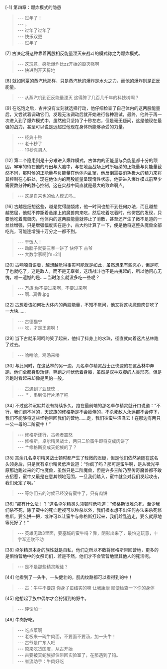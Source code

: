 
[-1] 第四章：爆炸模式的隐患
>--- 过年了！<br>
>--- 。<br>
>--- 过年了过年了<br>
>--- 快乐双更<br>
>--- 过年了<br>

[7] 古决定将这种靠着两股相反能量湮灭来战斗的模式称之为爆炸模式。
>--- 这玩意，感觉爆炸比zz开始的毁灭强啊<br>
>--- 快进到开天辟地<br>

[8] 就如同覃的蒸汽枪那样，只是蒸汽枪的爆炸是水火之力，而他的爆炸则是正反能量。
>--- 从蒸汽机到正反能量湮灭
这得胯了几百几千年的科技树啊？<br>

[9] 在吃饱之后，古并没有立刻就选择行动，他仔细检查了自己体内的这两股能量后，又尝试着调动它们，发现无法调动后就开始进行各种测试，最终，他终于再一次进入到了爆炸模式中，虽然他只坚持了十秒左右，但是毫无疑问，这是他现在最强的战力，甚至可以说是远超过他现在身体所能够承受的力量。
>--- 经典十秒<br>
>--- 老十秒了<br>
>--- 10秒真男人<br>

[12] 第二个隐患则是十分难进入爆炸模式，古体内的正能量与负能量都十分的顽固，牢牢的待在他的丹田与大脑中，与在地面战场上时所吸纳的正能量与负能量截然不同，那时候的正能量与负能量在他体内乱窜，他反倒需要消耗极大的精力来将其控制在心脏处，现在他体内的两股能量呈现惰性状态，他要进入爆炸模式前至少需要数分钟的静心控制，这在实战中简直就是最大的致命弱点。
>--- 这是自来也的仙人模式吗…<br>

[16] 古越是细想这些，越是觉得脑袋疼，他一时间也想不到任何办法，而且越想越憋屈，他就不停撕着悬崖上的魔兽肉来吃，然后吃着吃着时，他愕然的发现，只要他吃着魔兽肉，他体内的这两股能量就停止了消散，甚至还产生了微不足道的一丝丝增强，只是增强幅度实在是小，古大约计算了一下，便是他将这整头魔兽全部吃光，可能连增强十万分之一都不到。
>--- 干饭人！<br>
>--- 动脑子就要三拳一饼了  快停下 古爷<br>
>--- 大数学家啊[fn=21]<br>

[20] 古喃喃自语着，越想越觉得事实可能就是如此，虽然想来有些恶心，但是吃了也就吃了，这是敌人，而不是无辜者，这场战斗也不是古挑起的，所以他问心无愧，唯一遗憾的是……当时怎么就没多吃一些呢？
>--- 万族:你不要过来啊，不要过来啊<br>
>--- 啊…真香.jpg<br>

[22] 古想着该如何壮大体内的两股能量，不知不觉间，他又将这块魔兽肉饼吃了一大块……
>--- 古德猫宁<br>
>--- 吃，才是王道啊！<br>

[29] 当下古就乐呵呵的笑了起来，他抖了抖身上的水珠，径直就向着这片丛林跑了过去。
>--- 哈哈哈，鸡汤来喽<br>

[30] 与此同时，在这丛林的另一边，几名卓尔精灵战士正快速的在这丛林中奔跑，他们全都身形矫健，奔跑之间伏低着身躯，虽然是双手双脚的人类形态，但是奔跑时看起来却像是黑豹一般。
>--- 古遇到了亚瑟徳…<br>
>--- 艹，串到侠行片场了吧<br>

[34] 不过这种沉默并没有持续多久，跑在最前端的那名卓尔精灵就开口说道：“不行，我们跑不掉的，天蛇族的修格斯是不会疲倦的，不杀死敌人永远都不会停下，我们不能够将这些怪物带回我们的营地……走，我们往蛮牛沼泽去！在那边有两只一公一母的二阶蛮牛！”
>--- 修格斯还行，古老者震怒<br>
>--- 修格斯，卓尔精灵战士，两只二阶蛮牛即将变成肉饼了<br>
>--- 艹修格斯变成天蛇族的了？<br>

[35] 其余几名卓尔精灵战士顿时都产生了轻微的迟疑，但是他们依然紧随在这名头领身后，只是就有卓尔精灵低声说道：“你疯了吗？那可是蛮牛啊，是从微光平原那边跑过来的可怕魔兽，虽然只是二阶魔兽，但是许多三阶乃至传奇魔兽都不敢去招惹，蛮牛又最是在意其领地范围，一旦我们踏入，蛮牛就会对我们发起攻击，我们死定了啊。”
>--- 等你们去的时候已经没有蛮牛了，只有肉饼<br>

[36] “那有什么法！？”这名卓尔精灵头领顿时低吼道：“修格斯很难杀死，至少我们杀不死，除了蛮牛的死亡瞪视可以秒杀以外，我们根本想不出任何办法来杀死修格斯，要么拼一把，或许可以让蛮牛与修格斯打起来，我们趁乱逃走，要么就原地等死好了！”
>--- 英雄无敌3里面，要塞城的蛮牛吗？靠，阴影出来了，最怕这玩意，十字军还砍不动<br>

[38] 卓尔精灵本身的族性就是自私，他们之所以不敢将修格斯带回营地，更多的是惧怕营地中的女祭司们，若是不然，他们才不会管营地里其他人的死活呢。
>--- 是不是那些精灵叛徒？<br>

[44] 他看到了一头牛，一头健壮的，肌肉纹路都可以看得到的牛！
>--- 古：牛牛不要跑 你身子蛮结实的嘛 让我康康 顺便检查一下你的身体<br>

[45] 他想起了族中偶尔才会狩猎到的野牛。
>--- 评论加一<br>

[46] 牛肉好吃。
>--- 吃点菜啊<br>
>--- 老板来一碗牛肉面，不要面不要汤，加一头牛！<br>
>--- 古爷是广东人吧<br>
>--- 原来吃货国度，从古开始<br>
>--- 古要被天蛇族抓住带回实验室了，在那遇到了钧。<br>
>--- 省流助手：牛肉好吃<br>
